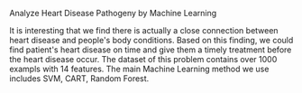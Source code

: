
Analyze Heart Disease Pathogeny by Machine Learning

It is interesting that we find there is actually a close connection between heart disease and people's body conditions. Based on this finding, we could find patient's heart disease on time and give them a timely treatment before the heart disease occur.
The dataset of this problem contains over 1000 exampls with 14 features. The main Machine Learning method we use includes SVM, CART, Random Forest. 

